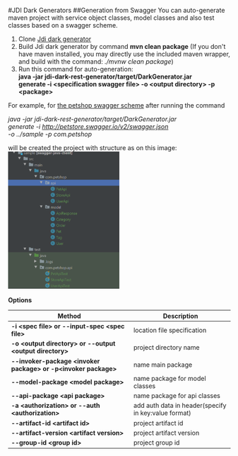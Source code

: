 #JDI Dark Generators
##Generation from Swagger
  You can auto-generate maven project with service object classes, model classes and also test classes based on a swagger scheme.
  
1. Clone <a href="https://github.com/jdi-testing/jdi-dark-generator" target="_blank">Jdi dark generator</a>  
2. Build Jdi dark generator by command **mvn clean package** (If you don't have maven installed, you may directly use the included maven wrapper, and build with the command: *./mvnw clean package*)  
2. Run this command for auto-generation:   
  **java -jar jdi-dark-rest-generator/target/DarkGenerator.jar    
  generate -i \<specification swagger file\> -o \<output directory\> -p \<package\>**
  
For example, for <a href="http://petstore.swagger.io/v2/swagger.json" target="_blank">the petshop swagger scheme</a> after running the command  

*java -jar jdi-dark-rest-generator/target/DarkGenerator.jar  
 generate -i http://petstore.swagger.io/v2/swagger.json  
 -o ../sample -p com.petshop*  
  
will be created the project with structure as on this image:  
<img src="images/generated-structure.png" alt="project structure" width="50%" height="50%"/>

**Options**

|Method | Description 
--- | --- 
**-i \<spec file\> or --input-spec \<spec file\>** | location file specification
**-o \<output directory\> or --output \<output directory\>** |  project directory name
**--invoker-package \<invoker package\> or -p\<invoker package\>** | name main package 
**--model-package \<model package\>** |  name package for model classes
**--api-package \<api package\>** |  name package for api classes
**-a \<authorization\> or --auth \<authorization\>** |  add auth data in header(specify in key:value format)
**--artifact-id \<artifact id\>** | project artifact id
**--artifact-version \<artifact version\>** | project artifact version
**--group-id \<group id\>** | project group id
